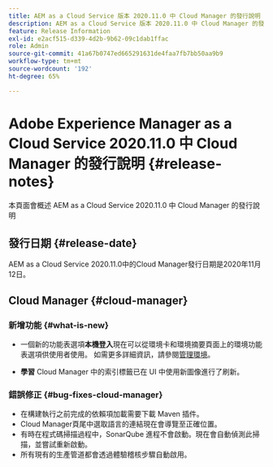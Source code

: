 ```yaml
---
title: AEM as a Cloud Service 版本 2020.11.0 中 Cloud Manager 的發行說明
description: AEM as a Cloud Service 版本 2020.11.0 中 Cloud Manager 的發行說明
feature: Release Information
exl-id: e2acf515-d339-4d2b-9b62-09c1dab1ffac
role: Admin
source-git-commit: 41a67b0747ed665291631de4faa7fb7bb50aa9b9
workflow-type: tm+mt
source-wordcount: '192'
ht-degree: 65%

---
```


# Adobe Experience Manager as a Cloud Service 2020.11.0 中 Cloud Manager 的發行說明 {#release-notes}

本頁面會概述 AEM as a Cloud Service 2020.11.0 中 Cloud Manager 的發行說明

## 發行日期 {#release-date}

AEM as a Cloud Service 2020.11.0中的Cloud Manager發行日期是2020年11月12日。

## Cloud Manager {#cloud-manager}

### 新增功能 {#what-is-new}

* 一個新的功能表選項&#x200B;**本機登入**&#x200B;現在可以從環境卡和環境摘要頁面上的環境功能表選項供使用者使用。
如需更多詳細資訊，請參閱[管理環境](/help/implementing/cloud-manager/manage-environments.md#login-locally)。

* **學習** Cloud Manager 中的索引標籤已在 UI 中使用新圖像進行了刷新。

### 錯誤修正 {#bug-fixes-cloud-manager}

* 在構建執行之前完成的依賴項加載需要下載 Maven 插件。
* Cloud Manager頁尾中選取語言的連結現在會導覽至正確位置。
* 有時在程式碼掃描過程中，SonarQube 進程不會啟動。現在會自動偵測此掃描，並嘗試重新啟動。
* 所有現有的生產管道都會透過體驗稽核步驟自動啟用。
